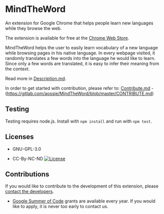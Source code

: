 MindTheWord
===========

An extension for Google Chrome that helps people learn new languages while they browse the web.

The extension is available for free at the
[Chrome Web Store](https://chrome.google.com/webstore/detail/mind-the-word/fabjlaokbhaoehejcoblhahcekmogbom).


MindTheWord helps the user to easily learn vocabulary of a new language
while browsing pages in his native language. In every webpage visited, it
randomly translates a few words into the language he would like to learn.
Since only a few words are translated, it is easy to infer their meaning from
the context.

Read more in
[Description.md](Description.md).

In order to get started with contribution, please refer to:
[Contribute.md](Contribute.md) - (https://gitlab.com/aossie/MindTheWord/blob/master/CONTRIBUTE.md)

Testing
-------

Testing requires node.js. Install with `npm install` and run with `npm test`.


Licenses
--------

* GNU-GPL-3.0

* CC-By-NC-ND [![License](https://i.creativecommons.org/l/by-nc-nd/4.0/88x31.png)](http://creativecommons.org/licenses/by-nc-nd/4.0/)


Contributions
-------------

If you would like to contribute to the development of this extension, please [contact the developers](mailto:bruno.wp@gmail.com).

* [Google Summer of Code](GoogleSummerOfCode.md) grants are available every year. If you would like to apply, it is never too early to contact us.


